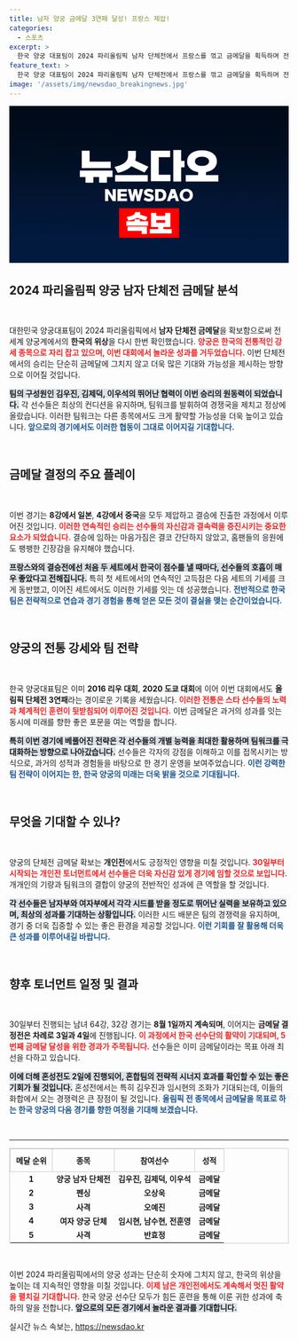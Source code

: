 ```yaml
---
title: 남자 양궁 금메달 3연패 달성! 프랑스 제압!
categories:
  - 스포츠
excerpt: >
  한국 양궁 대표팀이 2024 파리올림픽 남자 단체전에서 프랑스를 꺾고 금메달을 획득하며 전 종목 석권의 청신호를 밝혔다. 이번 승리로 남자 단체전 3연패를 기록한 한국의 양궁, 화려한 개인전도 기대된다!
feature_text: >
  한국 양궁 대표팀이 2024 파리올림픽 남자 단체전에서 프랑스를 꺾고 금메달을 획득하며 전 종목 석권의 청신호를 밝혔다. 이번 승리로 남자 단체전 3연패를 기록한 한국의 양궁, 화려한 개인전도 기대된다!
image: '/assets/img/newsdao_breakingnews.jpg'
---
```


<p><img src="/assets/img/newsdao_breakingnews.jpg" alt="bookingtag 속보" /></p>

<h2 data-ke-size="size26">2024 파리올림픽 양궁 남자 단체전 금메달 분석</h2>

<p data-ke-size="size16">&nbsp;</p>

<p>대한민국 양궁대표팀이 2024 파리올림픽에서 <strong>남자 단체전 금메달</strong>을 확보함으로써 전 세계 양궁계에서의 <strong>한국의 위상</strong>을 다시 한번 확인했습니다. <b><span style="color: #ee2323;">양궁은 한국의 전통적인 강세 종목으로 자리 잡고 있으며, 이번 대회에서 놀라운 성과를 거두었습니다.</span></b> 이번 단체전에서의 승리는 단순히 금메달에 그치지 않고 더욱 많은 기대와 가능성을 제시하는 방향으로 이어질 것입니다.</p>

<p><b><span style="background-color: #21538527;">팀의 구성원인 김우진, 김제덕, 이우석의 뛰어난 협력이 이번 승리의 원동력이 되었습니다.</span></b> 각 선수들은 최상의 컨디션을 유지하며, 팀워크를 발휘하여 경쟁국을 제치고 정상에 올랐습니다. 이러한 팀워크는 다른 종목에서도 크게 활약할 가능성을 더욱 높이고 있습니다. <b><span style="color: #1a5490;">앞으로의 경기에서도 이러한 협동이 그대로 이어지길 기대합니다.</span></b></p>

<p data-ke-size="size16">&nbsp;</p>

<h2 data-ke-size="size26">금메달 결정의 주요 플레이</h2>

<p data-ke-size="size16">&nbsp;</p>

<p>이번 경기는 <strong>8강에서 일본</strong>, <strong>4강에서 중국</strong>을 모두 제압하고 결승에 진출한 과정에서 이루어진 것입니다. <b><span style="color: #ee2323;">이러한 연속적인 승리는 선수들의 자신감과 결속력을 증진시키는 중요한 요소가 되었습니다.</span></b> 결승에 임하는 마음가짐은 결코 간단하지 않았고, 홈팬들의 응원에도 팽팽한 긴장감을 유지해야 했습니다.</p>

<p><b><span style="background-color: #21538527;">프랑스와의 결승전에선 처음 두 세트에서 한국이 점수를 낼 때마다, 선수들의 호흡이 매우 좋았다고 전해집니다.</span></b> 특히 첫 세트에서의 연속적인 고득점은 다음 세트의 기세를 크게 동반했고, 이어진 세트에서도 이러한 기세를 잇는 데 성공했습니다. <b><span style="color: #1a5490;">전반적으로 한국팀은 전략적으로 연습과 경기 경험을 통해 얻은 모든 것이 결실을 맺는 순간이었습니다.</span></b></p>

<p data-ke-size="size16">&nbsp;</p>

<h2 data-ke-size="size26">양궁의 전통 강세와 팀 전략</h2>

<p data-ke-size="size16">&nbsp;</p>

<p>한국 양궁대표팀은 이미 <strong>2016 리우 대회</strong>, <strong>2020 도쿄 대회</strong>에 이어 이번 대회에서도 <strong>올림픽 단체전 3연패</strong>라는 경이로운 기록을 세웠습니다. <b><span style="color: #ee2323;">이러한 전통은 스타 선수들의 노력과 체계적인 훈련이 뒷받침되어 이루어진 것입니다.</span></b> 이번 금메달은 과거의 성과를 잇는 동시에 미래를 향한 좋은 포문을 여는 역할을 합니다.</p>

<p><b><span style="background-color: #21538527;">특히 이번 경기에 베풀어진 전략은 각 선수들의 개별 능력을 최대한 활용하며 팀워크를 극대화하는 방향으로 나아갔습니다.</span></b> 선수들은 각자의 강점을 이해하고 이를 접목시키는 방식으로, 과거의 성적과 경험들을 바탕으로 한 경기 운영을 보여주었습니다. <b><span style="color: #1a5490;">이런 강력한 팀 전략이 이어지는 한, 한국 양궁의 미래는 더욱 밝을 것으로 기대됩니다.</span></b></p>

<p data-ke-size="size16">&nbsp;</p>

<h2 data-ke-size="size26">무엇을 기대할 수 있나?</h2>

<p data-ke-size="size16">&nbsp;</p>

<p>양궁의 단체전 금메달 확보는 <strong>개인전</strong>에서도 긍정적인 영향을 미칠 것입니다. <b><span style="color: #ee2323;">30일부터 시작되는 개인전 토너먼트에서 선수들은 더욱 자신감 있게 경기에 임할 것으로 보입니다.</span></b> 개개인의 기량과 팀워크의 결합이 양궁의 전반적인 성과에 큰 역할을 할 것입니다.</p>

<p><b><span style="background-color: #21538527;">각 선수들은 남자부와 여자부에서 각각 시드를 받을 정도로 뛰어난 실력을 보유하고 있으며, 최상의 성과를 기대하는 상황입니다.</span></b> 이러한 시드 배분은 팀의 경쟁력을 유지하며, 경기 중 더욱 집중할 수 있는 좋은 환경을 제공할 것입니다. <b><span style="color: #1a5490;">이런 기회를 잘 활용해 더욱 큰 성과를 이루어내길 바랍니다.</span></b></p>

<p data-ke-size="size16">&nbsp;</p>

<h2 data-ke-size="size26">향후 토너먼트 일정 및 결과</h2>

<p data-ke-size="size16">&nbsp;</p>

<p>30일부터 진행되는 남녀 64강, 32강 경기는 <strong>8월 1일까지 계속되며</strong>, 이어지는 <strong>금메달 결정전은 차례로 3일과 4일</strong>에 진행됩니다. <b><span style="color: #ee2323;">이 과정에서 한국 선수단의 활약이 기대되며, 5번째 금메달 달성을 위한 경과가 주목됩니다.</span></b> 선수들은 이미 금메달이라는 목표 아래 최선을 다하고 있습니다.</p>

<p><b><span style="background-color: #21538527;">이에 더해 혼성전도 2일에 진행되어, 혼합팀의 전략적 시너지 효과를 확인할 수 있는 좋은 기회가 될 것입니다.</span></b> 혼성전에서는 특히 김우진과 임시현의 조화가 기대되는데, 이들의 화합에서 오는 경쟁력은 큰 장점이 될 것입니다. <b><span style="color: #1a5490;">올림픽 전 종목에서 금메달을 목표로 하는 한국 양궁의 다음 경기를 향한 여정을 기대해 보겠습니다.</span></b></p>

<p data-ke-size="size16">&nbsp;</p>

<hr>

<table style="width: 100%; border: 1px solid #ccc; border-collapse: collapse;">
  <thead>
    <tr>
      <th style="border: 1px solid #ccc; padding: 10px; text-align: center;">메달 순위</th>
      <th style="border: 1px solid #ccc; padding: 10px; text-align: center;">종목</th>
      <th style="border: 1px solid #ccc; padding: 10px; text-align: center;">참여선수</th>
      <th style="border: 1px solid #ccc; padding: 10px; text-align: center;">성적</th>
    </tr>
  </thead>
  <tbody>
    <tr>
      <td style="text-align: center; height: 17px;"><b>1</b></td>
      <td style="text-align: center; height: 17px;"><b>양궁 남자 단체전</b></td>
      <td style="text-align: center; height: 17px;"><b>김우진, 김제덕, 이우석</b></td>
      <td style="text-align: center; height: 17px;"><b>금메달</b></td>
    </tr>
    <tr>
      <td style="text-align: center; height: 17px;"><b>2</b></td>
      <td style="text-align: center; height: 17px;"><b>펜싱</b></td>
      <td style="text-align: center; height: 17px;"><b>오상욱</b></td>
      <td style="text-align: center; height: 17px;"><b>금메달</b></td>
    </tr>
    <tr>
      <td style="text-align: center; height: 17px;"><b>3</b></td>
      <td style="text-align: center; height: 17px;"><b>사격</b></td>
      <td style="text-align: center; height: 17px;"><b>오예진</b></td>
      <td style="text-align: center; height: 17px;"><b>금메달</b></td>
    </tr>
    <tr>
      <td style="text-align: center; height: 17px;"><b>4</b></td>
      <td style="text-align: center; height: 17px;"><b>여자 양궁 단체</b></td>
      <td style="text-align: center; height: 17px;"><b>임시현, 남수현, 전훈영</b></td>
      <td style="text-align: center; height: 17px;"><b>금메달</b></td>
    </tr>
    <tr>
      <td style="text-align: center; height: 17px;"><b>5</b></td>
      <td style="text-align: center; height: 17px;"><b>사격</b></td>
      <td style="text-align: center; height: 17px;"><b>반효정</b></td>
      <td style="text-align: center; height: 17px;"><b>금메달</b></td>
    </tr>
  </tbody>
</table>

<p data-ke-size="size16">&nbsp;</p>

<p>이번 2024 파리올림픽에서의 양궁 성과는 단순히 숫자에 그치지 않고, 한국의 위상을 높이는 데 지속적인 영향을 미칠 것입니다. <b><span style="color: #ee2323;">이제 남은 개인전에서도 계속해서 멋진 활약을 펼치길 기대합니다.</span></b> 한국 양궁 선수단 모두가 힘든 훈련을 통해 이룬 귀한 성과에 축하의 말을 전합니다. <b><span style="background-color: #21538527;">앞으로의 모든 경기에서 놀라운 결과를 기대합니다.</span></b></p>
실시간 뉴스 속보는, <a href="https://newsdao.kr" rel="dofollow">https://newsdao.kr</a>



